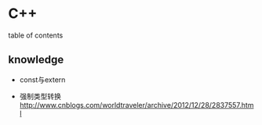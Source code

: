 ﻿# C++ 

table of contents

## knowledge
* const与extern

* 强制类型转换
http://www.cnblogs.com/worldtraveler/archive/2012/12/28/2837557.html





